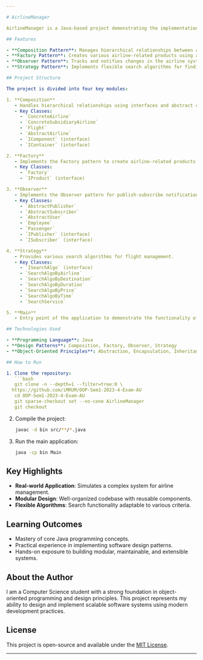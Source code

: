 ```yaml
---

# AirlineManager

AirlineManager is a Java-based project demonstrating the implementation of software design patterns such as Composition, Factory, Observer, and Strategy. It showcases object-oriented programming principles, design pattern usage, and a modular architecture for managing an airline system. This project is developed as part of a Computer Science curriculum and is intended to demonstrate proficiency in Java, design patterns, and software engineering principles.

## Features

- **Composition Pattern**: Manages hierarchical relationships between airline components like flights, airlines, and subsidiary airlines.
- **Factory Pattern**: Creates various airline-related products using an abstract factory.
- **Observer Pattern**: Tracks and notifies changes in the airline system (e.g., employee or passenger notifications).
- **Strategy Pattern**: Implements flexible search algorithms for finding flights based on different criteria (e.g., price, time, duration, destination).

## Project Structure

The project is divided into four key modules:

1. **Composition**
   - Handles hierarchical relationships using interfaces and abstract classes.
   - Key Classes:
     - `ConcreteAirline`
     - `ConcreteSubsidiaryAirline`
     - `Flight`
     - `AbstractAirline`
     - `IComponent` (interface)
     - `IContainer` (interface)

2. **Factory**
   - Implements the Factory pattern to create airline-related products dynamically.
   - Key Classes:
     - `Factory`
     - `IProduct` (interface)

3. **Observer**
   - Implements the Observer pattern for publish-subscribe notifications.
   - Key Classes:
     - `AbstractPublisher`
     - `AbstractSubscriber`
     - `AbstractUser`
     - `Employee`
     - `Passenger`
     - `IPublisher` (interface)
     - `ISubscriber` (interface)

4. **Strategy**
   - Provides various search algorithms for flight management.
   - Key Classes:
     - `ISearchAlgo` (interface)
     - `SearchAlgoByAirline`
     - `SearchAlgoByDestination`
     - `SearchAlgoByDuration`
     - `SearchAlgoByPrice`
     - `SearchAlgoByTime`
     - `SearchService`

5. **Main**
   - Entry point of the application to demonstrate the functionality of all modules.

## Technologies Used

- **Programming Language**: Java
- **Design Patterns**: Composition, Factory, Observer, Strategy
- **Object-Oriented Principles**: Abstraction, Encapsulation, Inheritance, Polymorphism

## How to Run

1. Clone the repository:
   ```bash
   git clone -n --depth=1 --filter=tree:0 \
  https://github.com/iMRUM/OOP-Sem1-2023-4-Exam-AU
   cd OOP-Sem1-2023-4-Exam-AU
   git sparse-checkout set --no-cone AirlineManager
   git checkout

   ```

2. Compile the project:
   ```bash
   javac -d bin src/**/*.java
   ```

3. Run the main application:
   ```bash
   java -cp bin Main
   ```

## Key Highlights

- **Real-world Application**: Simulates a complex system for airline management.
- **Modular Design**: Well-organized codebase with reusable components.
- **Flexible Algorithms**: Search functionality adaptable to various criteria.

## Learning Outcomes

- Mastery of core Java programming concepts.
- Practical experience in implementing software design patterns.
- Hands-on exposure to building modular, maintainable, and extensible systems.

## About the Author

I am a Computer Science student with a strong foundation in object-oriented programming and design principles. This project represents my ability to design and implement scalable software systems using modern development practices.

## License

This project is open-source and available under the [MIT License](LICENSE).

---
```

